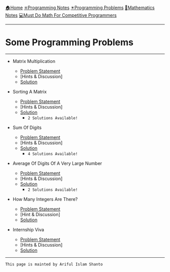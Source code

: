 [🏠Home](https://shanto-swe029.github.io/)
[✳️Programming Notes](https://shanto-swe029.github.io/programmingnotes)
[✴️Programming Problems](https://shanto-swe029.github.io/programmingproblems)
[🔢Mathematics Notes](https://shanto-swe029.github.io/mathematicsnotes)
[💻Must Do Math For Competitive Programmers](https://shanto-swe029.github.io/must-do-math-cp/home)

***

# Some Programming Problems

***

- Matrix Multiplication
    - [Problem Statement](https://shanto-swe029.github.io/programmingproblem/matrixmultiplication/statement)
    - [Hints & Discussion]
    - [Solution](https://shanto-swe029.github.io/programmingproblem/matrixmultiplication/solution)

- Sorting A Matrix
    - [Problem Statement](https://shanto-swe029.github.io/programmingproblem/sortingamatrix/statement)
    - [Hints & Discussion]
    - [Solution](https://shanto-swe029.github.io/programmingproblem/sortingamatrix/solution)
        - `2 Solutions Available!`

- Sum Of Digits
    - [Problem Statement](https://shanto-swe029.github.io/programmingproblem/sumofdigitsofanumber/statement)
    - [Hints & Discussion]
    - [Solution](https://shanto-swe029.github.io/programmingproblem/sumofdigitsofanumber/solution)
        - `4 Solutions Available!`

- Average Of Digits Of A Very Large Number
    - [Problem Statement](https://shanto-swe029.github.io/programmingproblem/averageofdigits/statement)
    - [Hints & Discussion]
    - [Solution](https://shanto-swe029.github.io/programmingproblem/averageofdigits/solution)
        - `2 Solutions Available!`

- How Many Integers Are There?
    - [Problem Statement](https://shanto-swe029.github.io/programmingproblem/howmanyintegers/statement)
    - [Hint & Discussion]
    - [Solution](https://shanto-swe029.github.io/programmingproblem/howmanyintegers/solution)

- Internship Viva
    - [Problem Statement](https://shanto-swe029.github.io/programmingproblem/internship-viva/statement)
    - [Hints & Discussion]
    - [Solution](https://shanto-swe029.github.io/programmingproblem/internship-viva/solution)

***

`This page is mainted by Ariful Islam Shanto`
